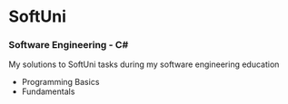 # SoftUni 

### Software Engineering - C#

My solutions to SoftUni tasks during my software engineering education

* Programming Basics
* Fundamentals
